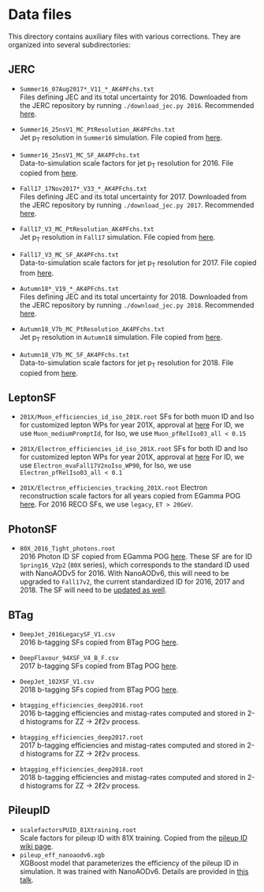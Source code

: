 # Data files

This directory contains auxiliary files with various corrections. They are organized into several subdirectories:


## JERC

* `Summer16_07Aug2017*_V11_*_AK4PFchs.txt` <br />
  Files defining JEC and its total uncertainty for 2016. Downloaded from the JERC repository by running `./download_jec.py 2016`. Recommended [here](https://twiki.cern.ch/twiki/bin/viewauth/CMS/JECDataMC?rev=166#Jet_Energy_Corrections_in_Run2).
* `Summer16_25nsV1_MC_PtResolution_AK4PFchs.txt` <br />
  Jet p<sub>T</sub> resolution in `Summer16` simulation. File copied from [here](https://github.com/cms-jet/JRDatabase/blob/master/textFiles/Summer16_25nsV1_MC/Summer16_25nsV1_MC_PtResolution_AK4PFchs.txt).
* `Summer16_25nsV1_MC_SF_AK4PFchs.txt` <br />
  Data-to-simulation scale factors for jet p<sub>T</sub> resolution for 2016. File copied from [here](https://github.com/cms-jet/JRDatabase/blob/master/textFiles/Summer16_25nsV1_MC/Summer16_25nsV1_MC_SF_AK4PFchs.txt).

* `Fall17_17Nov2017*_V33_*_AK4PFchs.txt` <br />
  Files defining JEC and its total uncertainty for 2017. Downloaded from the JERC repository by running `./download_jec.py 2017`. Recommended [here](https://twiki.cern.ch/twiki/bin/viewauth/CMS/JECDataMC?rev=170#Jet_Energy_Corrections_in_Run2).
* `Fall17_V3_MC_PtResolution_AK4PFchs.txt` <br />
  Jet p<sub>T</sub> resolution in `Fall17` simulation. File copied from [here](https://github.com/cms-jet/JRDatabase/blob/master/textFiles/Fall17_V3_MC/Fall17_V3_MC_PtResolution_AK4PFchs.txt).
* `Fall17_V3_MC_SF_AK4PFchs.txt` <br />
  Data-to-simulation scale factors for jet p<sub>T</sub> resolution for 2017. File copied from [here](https://github.com/cms-jet/JRDatabase/blob/master/textFiles/Fall17_V3_MC/Fall17_V3_MC_SF_AK4PFchs.txt).

* `Autumn18*_V19_*_AK4PFchs.txt` <br />
  Files defining JEC and its total uncertainty for 2018. Downloaded from the JERC repository by running `./download_jec.py 2018`. Recommended [here](https://twiki.cern.ch/twiki/bin/viewauth/CMS/JECDataMC?rev=174#Jet_Energy_Corrections_in_Run2).
* `Autumn18_V7b_MC_PtResolution_AK4PFchs.txt` <br />
  Jet p<sub>T</sub> resolution in `Autumn18` simulation. File copied from [here](https://github.com/cms-jet/JRDatabase/blob/master/textFiles/Autumn18_V7b_MC/Autumn18_V7b_MC_PtResolution_AK4PFchs.txt).
* `Autumn18_V7b_MC_SF_AK4PFchs.txt` <br />
  Data-to-simulation scale factors for jet p<sub>T</sub> resolution for 2018. File copied from [here](https://github.com/cms-jet/JRDatabase/blob/master/textFiles/Autumn18_V7b_MC/Autumn18_V7b_MC_SF_AK4PFchs.txt).

## LeptonSF

* `201X/Muon_efficiencies_id_iso_201X.root`
  SFs for both muon ID and Iso for customized lepton WPs for year 201X, approval at [here](https://indico.cern.ch/event/943782/contributions/3968378/)
  For ID, we use `Muon_mediumPromptId`, for Iso, we use `Muon_pfRelIso03_all < 0.15`

* `201X/Electron_efficiencies_id_iso_201X.root`
  SFs for both ID and Iso for customized lepton WPs for year 201X, approval at [here](https://indico.cern.ch/event/879930/#4-approval-of-h-zz-id-and-hlt)
  For ID, we use `Electron_mvaFall17V2noIso_WP90`, for Iso, we use `Electron_pfRelIso03_all < 0.1`

* `201X/Electron_efficiencies_tracking_201X.root`
  Electron reconstruction scale factors for all years copied from EGamma POG [here](https://twiki.cern.ch/twiki/bin/view/CMS/EgammaIDRecipesRun2#Electron_efficiencies_and_scale).
  For 2016 RECO SFs, we use `legacy`, `ET > 20GeV`.

## PhotonSF

* `80X_2016_Tight_photons.root`  <br />
  2016 Photon ID SF copied from EGamma POG [here](https://twiki.cern.ch/twiki/bin/view/CMS/EgammaIDRecipesRun2?rev=106#80X_series_80X_Scale_factors_AN1).
  These SF are for ID `Spring16_V2p2` (`80X` series), which corresponds to the standard ID used with NanoAODv5 for 2016.
  With NanoAODv6, this will need to be upgraded to `Fall17v2`, the current standardized ID for 2016, 2017 and 2018. The SF will need to be [updated as well](https://twiki.cern.ch/twiki/bin/view/CMS/EgammaRunIIRecommendations?rev=17#Fall17v2_AN1).

## BTag

* `DeepJet_2016LegacySF_V1.csv`  <br />
  2016 b-tagging SFs copied from BTag POG [here](https://twiki.cern.ch/twiki/pub/CMS/BtagRecommendation2016Legacy/DeepJet_2016LegacySF_WP_V1.csv).
* `DeepFlavour_94XSF_V4_B_F.csv`  <br />
  2017 b-tagging SFs copied from BTag POG [here](https://twiki.cern.ch/twiki/pub/CMS/BtagRecommendation94X/DeepFlavour_94XSF_WP_V3_B_F.csv).
* `DeepJet_102XSF_V1.csv`  <br />
  2018 b-tagging SFs copied from BTag POG [here](https://twiki.cern.ch/twiki/pub/CMS/BtagRecommendation102X/DeepJet_102XSF_WP_V1.csv).

* `btagging_efficiencies_deep2016.root` <br />
  2016 b-tagging efficiencies and mistag-rates computed and stored in 2-d histograms for ZZ &rarr; 2&ell;2&nu; process.
* `btagging_efficiencies_deep2017.root` <br />
  2017 b-tagging efficiencies and mistag-rates computed and stored in 2-d histograms for ZZ &rarr; 2&ell;2&nu; process.
* `btagging_efficiencies_deep2018.root` <br />
  2018 b-tagging efficiencies and mistag-rates computed and stored in 2-d histograms for ZZ &rarr; 2&ell;2&nu; process.


## PileupID

* `scalefactorsPUID_81Xtraining.root` <br />
  Scale factors for pileup ID with 81X training. Copied from the [pileup ID wiki page](https://twiki.cern.ch/twiki/bin/viewauth/CMS/PileupJetID?rev=61).
* `pileup_eff_nanoaodv6.xgb` <br />
  XGBoost model that parameterizes the efficiency of the pileup ID in simulation. It was trained with NanoAODv6. Details are provided in [this talk](https://indico.cern.ch/event/934117/#9-parametrization-of-puid-effc).
